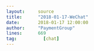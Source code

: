 ```yaml
---
layout:     source 
title:      "2018-01-17-WeChat"
date:       2018-01-17 12:00:00
author:     "PaymentGroup"
lines:      669 
tag:		  [chat]
---
```

